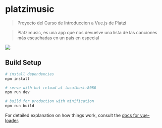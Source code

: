 # platzimusic

> Proyecto del Curso de Introduccion a Vue.js de Platzi


> Platzimusic, es una app que nos devuelve una lista de las canciones más escuchadas en un país en especial

![](https://vuejs.org/images/logo.png)

## Build Setup

``` bash
# install dependencies
npm install

# serve with hot reload at localhost:8080
npm run dev

# build for production with minification
npm run build
```

For detailed explanation on how things work, consult the [docs for vue-loader](http://vuejs.github.io/vue-loader).
